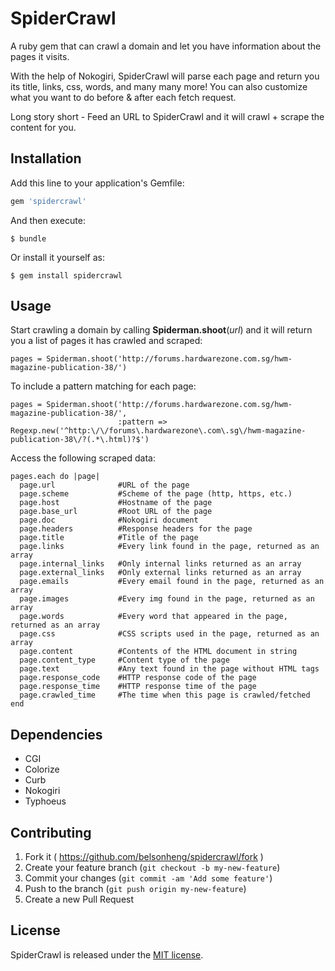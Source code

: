 # SpiderCrawl

A ruby gem that can crawl a domain and let you have information about the pages it visits. 

With the help of Nokogiri, SpiderCrawl will parse each page and return you its title, links, css, words, and many many more! You can also customize what you want to do before & after each fetch request.

Long story short - Feed an URL to SpiderCrawl and it will crawl + scrape the content for you. 

## Installation

Add this line to your application's Gemfile:

```ruby
gem 'spidercrawl'
```

And then execute:

    $ bundle

Or install it yourself as:

    $ gem install spidercrawl

## Usage

Start crawling a domain by calling __Spiderman.shoot__(*url*) and it will return you a list of pages it has crawled and scraped:

    pages = Spiderman.shoot('http://forums.hardwarezone.com.sg/hwm-magazine-publication-38/')

To include a pattern matching for each page:

    pages = Spiderman.shoot('http://forums.hardwarezone.com.sg/hwm-magazine-publication-38/',
                            :pattern => Regexp.new('^http:\/\/forums\.hardwarezone\.com\.sg\/hwm-magazine-publication-38\/?(.*\.html)?$')

Access the following scraped data:

    pages.each do |page|
      page.url              #URL of the page
      page.scheme           #Scheme of the page (http, https, etc.)
      page.host             #Hostname of the page
      page.base_url         #Root URL of the page
      page.doc              #Nokogiri document
      page.headers          #Response headers for the page
      page.title            #Title of the page
      page.links            #Every link found in the page, returned as an array
      page.internal_links   #Only internal links returned as an array
      page.external_links   #Only external links returned as an array
      page.emails           #Every email found in the page, returned as an array
      page.images           #Every img found in the page, returned as an array
      page.words            #Every word that appeared in the page, returned as an array
      page.css              #CSS scripts used in the page, returned as an array
      page.content          #Contents of the HTML document in string
      page.content_type     #Content type of the page
      page.text             #Any text found in the page without HTML tags
      page.response_code    #HTTP response code of the page
      page.response_time    #HTTP response time of the page
      page.crawled_time     #The time when this page is crawled/fetched
    end

## Dependencies

+ CGI
+ Colorize
+ Curb
+ Nokogiri
+ Typhoeus

## Contributing

1. Fork it ( https://github.com/belsonheng/spidercrawl/fork )
2. Create your feature branch (`git checkout -b my-new-feature`)
3. Commit your changes (`git commit -am 'Add some feature'`)
4. Push to the branch (`git push origin my-new-feature`)
5. Create a new Pull Request

## License

SpiderCrawl is released under the [MIT license](https://github.com/belsonheng/spidercrawl/blob/master/LICENSE.txt).
